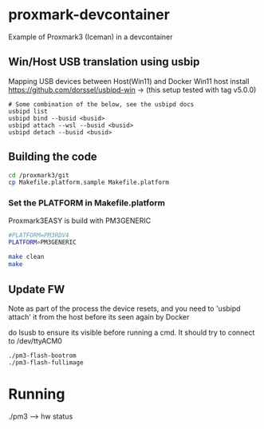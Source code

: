 # proxmark-devcontainer
Example of Proxmark3 (Iceman) in a devcontainer


## Win/Host USB translation using usbip
Mapping USB devices between Host(Win11) and Docker 
Win11 host install https://github.com/dorssel/usbipd-win -> (this setup tested with tag v5.0.0)

```
# Some combination of the below, see the usbipd docs
usbipd list 
usbipd bind --busid <busid> 
usbipd attach --wsl --busid <busid>
usbipd detach --busid <busid>
```



## Building the code
```sh
cd /proxmark3/git
cp Makefile.platform.sample Makefile.platform
```

### Set the PLATFORM in Makefile.platform

Proxmark3EASY is build with PM3GENERIC

```sh
#PLATFORM=PM3RDV4
PLATFORM=PM3GENERIC
```

```sh
make clean
make
```

## Update FW
Note as part of the process the device resets, and you need to 'usbipd attach' it from the host before its seen again by Docker

do lsusb to ensure its visible before running a cmd. It should try to connect to /dev/ttyACM0

```
./pm3-flash-bootrom 
./pm3-flash-fullimage
```


# Running
./pm3 --> hw status


